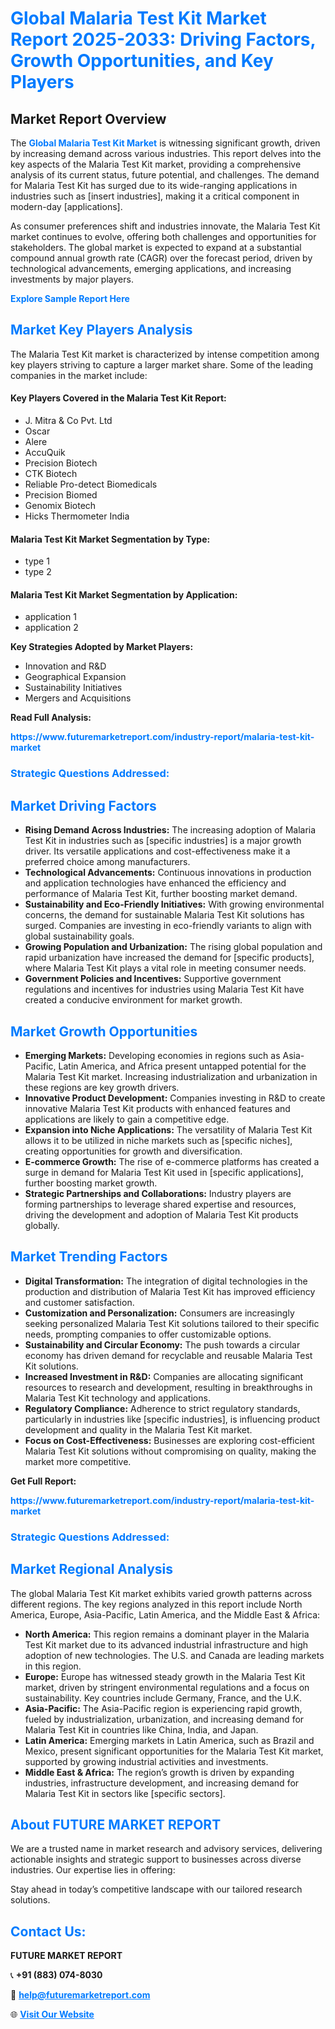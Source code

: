 <h1 style="color: #007BFF;">Global Malaria Test Kit Market Report 2025-2033: Driving Factors, Growth Opportunities, and Key Players</h1>

<section id="overview">
<h2>Market Report Overview</h2>
<p>The <a href="https://www.futuremarketreport.com/industry-report/malaria-test-kit-market" style="color: #007BFF; text-decoration: none;"><strong>Global Malaria Test Kit Market</strong></a> is witnessing significant growth, driven by increasing demand across various industries. This report delves into the key aspects of the Malaria Test Kit market, providing a comprehensive analysis of its current status, future potential, and challenges. The demand for Malaria Test Kit has surged due to its wide-ranging applications in industries such as [insert industries], making it a critical component in modern-day [applications].</p>
<p>As consumer preferences shift and industries innovate, the Malaria Test Kit market continues to evolve, offering both challenges and opportunities for stakeholders. The global market is expected to expand at a substantial compound annual growth rate (CAGR) over the forecast period, driven by technological advancements, emerging applications, and increasing investments by major players.</p>
</section>

<section id="overview">
<p><a href="https://www.futuremarketreport.com/request-sample/reportId=104437" style="color: #007BFF; text-decoration: none;"><strong>Explore Sample Report Here</strong></a></p>
</section>

<section id="key-players">
<h2 style="color: #007BFF;">Market Key Players Analysis</h2>
<p>The Malaria Test Kit market is characterized by intense competition among key players striving to capture a larger market share. Some of the leading companies in the market include:</p>
<h4>Key Players Covered in the Malaria Test Kit Report:</h4>
<ul><li>J. Mitra &amp; Co Pvt. Ltd</li><li>Oscar</li><li>Alere</li><li>AccuQuik</li><li>Precision Biotech</li><li>CTK Biotech</li><li>Reliable Pro-detect Biomedicals</li><li>Precision Biomed</li><li>Genomix Biotech</li><li>Hicks Thermometer India</li></ul>
<h4>Malaria Test Kit Market Segmentation by Type:</h4>
<ul><li>type 1</li><li>type 2</li></ul>

<h4>Malaria Test Kit Market Segmentation by Application:</h4>
<ul><li>application 1</li><li>application 2</li></ul>
<p><strong>Key Strategies Adopted by Market Players:</strong></p>
<ul>
<li>Innovation and R&D</li>
<li>Geographical Expansion</li>
<li>Sustainability Initiatives</li>
<li>Mergers and Acquisitions</li>
</ul>
</section>

<section>
<p><strong>Read Full Analysis: </strong></p><a href="https://www.futuremarketreport.com/industry-report/malaria-test-kit-market" style="color: #007BFF; text-decoration: none;"><strong>https://www.futuremarketreport.com/industry-report/malaria-test-kit-market</strong></a>
<h3 style="color: #007BFF;">Strategic Questions Addressed:</h3>
</section>

<section id="driving-factors">
<h2 style="color: #007BFF;">Market Driving Factors</h2>
<ul>
<li><strong>Rising Demand Across Industries:</strong> The increasing adoption of Malaria Test Kit in industries such as [specific industries] is a major growth driver. Its versatile applications and cost-effectiveness make it a preferred choice among manufacturers.</li>
<li><strong>Technological Advancements:</strong> Continuous innovations in production and application technologies have enhanced the efficiency and performance of Malaria Test Kit, further boosting market demand.</li>
<li><strong>Sustainability and Eco-Friendly Initiatives:</strong> With growing environmental concerns, the demand for sustainable Malaria Test Kit solutions has surged. Companies are investing in eco-friendly variants to align with global sustainability goals.</li>
<li><strong>Growing Population and Urbanization:</strong> The rising global population and rapid urbanization have increased the demand for [specific products], where Malaria Test Kit plays a vital role in meeting consumer needs.</li>
<li><strong>Government Policies and Incentives:</strong> Supportive government regulations and incentives for industries using Malaria Test Kit have created a conducive environment for market growth.</li>
</ul>
</section>

<section id="growth-opportunities">
<h2 style="color: #007BFF;">Market Growth Opportunities</h2>
<ul>
<li><strong>Emerging Markets:</strong> Developing economies in regions such as Asia-Pacific, Latin America, and Africa present untapped potential for the Malaria Test Kit market. Increasing industrialization and urbanization in these regions are key growth drivers.</li>
<li><strong>Innovative Product Development:</strong> Companies investing in R&D to create innovative Malaria Test Kit products with enhanced features and applications are likely to gain a competitive edge.</li>
<li><strong>Expansion into Niche Applications:</strong> The versatility of Malaria Test Kit allows it to be utilized in niche markets such as [specific niches], creating opportunities for growth and diversification.</li>
<li><strong>E-commerce Growth:</strong> The rise of e-commerce platforms has created a surge in demand for Malaria Test Kit used in [specific applications], further boosting market growth.</li>
<li><strong>Strategic Partnerships and Collaborations:</strong> Industry players are forming partnerships to leverage shared expertise and resources, driving the development and adoption of Malaria Test Kit products globally.</li>
</ul>
</section>

<section id="trending-factors">
<h2 style="color: #007BFF;">Market Trending Factors</h2>
<ul>
<li><strong>Digital Transformation:</strong> The integration of digital technologies in the production and distribution of Malaria Test Kit has improved efficiency and customer satisfaction.</li>
<li><strong>Customization and Personalization:</strong> Consumers are increasingly seeking personalized Malaria Test Kit solutions tailored to their specific needs, prompting companies to offer customizable options.</li>
<li><strong>Sustainability and Circular Economy:</strong> The push towards a circular economy has driven demand for recyclable and reusable Malaria Test Kit solutions.</li>
<li><strong>Increased Investment in R&D:</strong> Companies are allocating significant resources to research and development, resulting in breakthroughs in Malaria Test Kit technology and applications.</li>
<li><strong>Regulatory Compliance:</strong> Adherence to strict regulatory standards, particularly in industries like [specific industries], is influencing product development and quality in the Malaria Test Kit market.</li>
<li><strong>Focus on Cost-Effectiveness:</strong> Businesses are exploring cost-efficient Malaria Test Kit solutions without compromising on quality, making the market more competitive.</li>
</ul>
</section>

<section>
<p><strong>Get Full Report: </strong></p><a href="https://www.futuremarketreport.com/industry-report/malaria-test-kit-market" style="color: #007BFF; text-decoration: none;"><strong>https://www.futuremarketreport.com/industry-report/malaria-test-kit-market</strong></a>
<h3 style="color: #007BFF;">Strategic Questions Addressed:</h3>
</section>


<section id="regional-analysis">
<h2 style="color: #007BFF;">Market Regional Analysis</h2>
<p>The global Malaria Test Kit market exhibits varied growth patterns across different regions. The key regions analyzed in this report include North America, Europe, Asia-Pacific, Latin America, and the Middle East & Africa:</p>
<ul>
<li><strong>North America:</strong> This region remains a dominant player in the Malaria Test Kit market due to its advanced industrial infrastructure and high adoption of new technologies. The U.S. and Canada are leading markets in this region.</li>
<li><strong>Europe:</strong> Europe has witnessed steady growth in the Malaria Test Kit market, driven by stringent environmental regulations and a focus on sustainability. Key countries include Germany, France, and the U.K.</li>
<li><strong>Asia-Pacific:</strong> The Asia-Pacific region is experiencing rapid growth, fueled by industrialization, urbanization, and increasing demand for Malaria Test Kit in countries like China, India, and Japan.</li>
<li><strong>Latin America:</strong> Emerging markets in Latin America, such as Brazil and Mexico, present significant opportunities for the Malaria Test Kit market, supported by growing industrial activities and investments.</li>
<li><strong>Middle East & Africa:</strong> The region’s growth is driven by expanding industries, infrastructure development, and increasing demand for Malaria Test Kit in sectors like [specific sectors].</li>
</ul>
</section>

<footer>
<h2 style="color: #007BFF;">About FUTURE MARKET REPORT</h2>
<p>We are a trusted name in market research and advisory services, delivering actionable insights and strategic support to businesses across diverse industries. Our expertise lies in offering:</p>

<p>Stay ahead in today’s competitive landscape with our tailored research solutions.</p>

<h2 style="color: #007BFF;">Contact Us:</h2>
<p><strong>FUTURE MARKET REPORT</strong></p>
<p>📞 <strong>+91 (883) 074-8030</strong></p>
<p>📧 <strong><a href="mailto:help@futuremarketreport.com" style="color: #007BFF;">help@futuremarketreport.com</a></strong></p>
<p>🌐 <strong><a href="https://www.futuremarketreport.com/" style="color: #007BFF;">Visit Our Website</a></strong></p>
</footer>